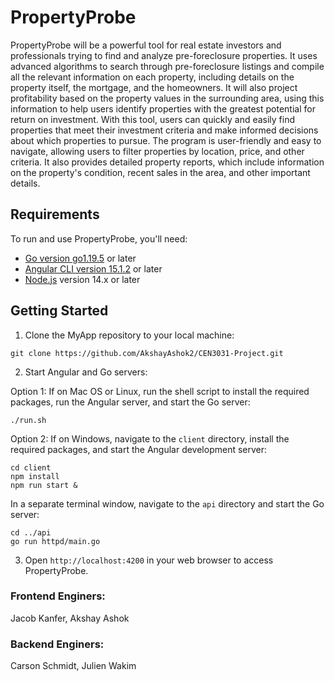 # PropertyProbe
PropertyProbe will be a powerful tool for real estate investors and professionals trying to find and analyze pre-foreclosure properties. It uses advanced algorithms to search through pre-foreclosure listings and compile all the relevant information on each property, including details on the property itself, the mortgage, and the homeowners. It will also project profitability based on the property values in the surrounding area, using this information to help users identify properties with the greatest potential for return on investment. With this tool, users can quickly and easily find properties that meet their investment criteria and make informed decisions about which properties to pursue. The program is user-friendly and easy to navigate, allowing users to filter properties by location, price, and other criteria. It also provides detailed property reports, which include information on the property's condition, recent sales in the area, and other important details.

## Requirements

To run and use PropertyProbe, you'll need:

- [Go version go1.19.5](https://golang.org/dl/) or later
- [Angular CLI version 15.1.2](https://cli.angular.io/) or later
- [Node.js](https://nodejs.org/) version 14.x or later

## Getting Started

1. Clone the MyApp repository to your local machine:

```
git clone https://github.com/AkshayAshok2/CEN3031-Project.git
```

2. Start Angular and Go servers: 

Option 1: If on Mac OS or Linux, run the shell script to install the required packages, run the Angular server, and start the Go server:

```
./run.sh
```

Option 2: If on Windows, navigate to the `client` directory, install the required packages, and start the Angular development server: 
```
cd client
npm install
npm run start &
```
In a separate terminal window, navigate to the `api` directory and start the Go server:
```
cd ../api
go run httpd/main.go
```

3. Open `http://localhost:4200` in your web browser to access PropertyProbe.


### Frontend Enginers:
Jacob Kanfer, Akshay Ashok

### Backend Enginers:
Carson Schmidt, Julien Wakim

